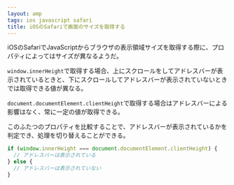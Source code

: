 ```yaml
---
layout: amp
tags: ios javascript safari
title: iOSのSafariで画面のサイズを取得する
---
```

iOSのSafariでJavaScriptからブラウザの表示領域サイズを取得する際に、プロパティによってはサイズが異なるようだ。

`window.innerHeight`で取得する場合、上にスクロールをしてアドレスバーが表示されているときと、下にスクロールしてアドレスバーが表示されていないときでは取得できる値が異なる。

`document.documentElement.clientHeight`で取得する場合はアドレスバーによる影響はなく、常に一定の値が取得できる。

このふたつのプロパティを比較することで、アドレスバーが表示されているかを判定でき、処理を切り替えることができる。

```js
if (window.innerHeight === document.documentElement.clientHeight) {
  // アドレスバーは表示されている
} else {
  // アドレスバーは表示されていない
}
```
